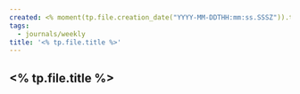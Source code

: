 ```yaml
---
created: <% moment(tp.file.creation_date("YYYY-MM-DDTHH:mm:ss.SSSZ")).toISOString() %>
tags:
  - journals/weekly
title: '<% tp.file.title %>'
---
```

## <% tp.file.title %>